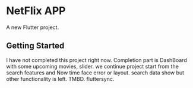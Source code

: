 # NetFlix APP


A new Flutter project.

## Getting Started
I have not completed this project right now.
Completion part is
DashBoard with some upcoming movies, slider.
we continue project start from the search features and Now time face error or layout.
search data show but other functionality is left. TMBD. fluttersync.
